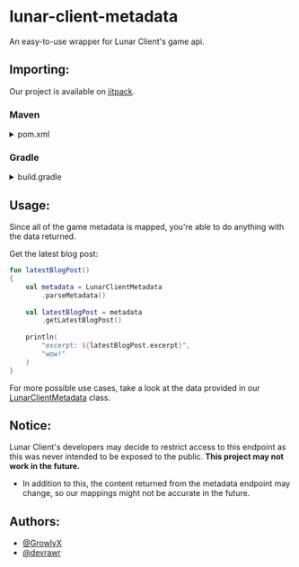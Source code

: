 # lunar-client-metadata
An easy-to-use wrapper for Lunar Client's game api.

## Importing:
Our project is available on [jitpack](https://jitpack.io).

### Maven
<details>
  <summary>pom.xml</summary>
  
  ``` xml
  <repositories>
      <repository>
          <id>jitpack.io</id>
          <url>https://jitpack.io</url>
      </repository>
  </repositories>

  <dependencies>
    <dependency>
	    <groupId>com.github.devrawr</groupId>
	    <artifactId>lunar-client-metadata</artifactId>
	    <version>f45666a0ba</version>
	</dependency>  
  </dependencies>
  ```
</details>

### Gradle
<details>
  <summary>build.gradle</summary>
  
  ```groovy
  def lcMetaHash = "f45666a0ba"
    
  repositories {
    maven { url "https://jitpack.io" }
  }
    
  dependencies {
    api "com.github.devrawr:lunar-client-metadata:$lcMetaHash"
  }
  ```
</details>

## Usage:
Since all of the game metadata is mapped, you're able to do anything with the data returned.

Get the latest blog post:
```kt
fun latestBlogPost()
{
    val metadata = LunarClientMetadata
        .parseMetadata()
    
    val latestBlogPost = metadata
        .getLatestBlogPost()
    
    println(
        "excerpt: ${latestBlogPost.excerpt}",
        "wow!"
    )
}
```

For more possible use cases, take a look at the data provided in our [LunarClientMetadata](https://github.com/devrawr/lunar-client-metadata/blob/main/src/main/kotlin/io/github/devrawr/lunar/model/LunarClientMetadata.kt) class.

## Notice:
Lunar Client's developers may decide to restrict access to this endpoint as this was never intended to be exposed to the public. **This project may not work in the future.**
 - In addition to this, the content returned from the metadata endpoint may change, so our mappings might not be accurate in the future.

## Authors:
- [@GrowlyX](https://github.com/GrowlyX)
- [@devrawr](https://github.com/devrawr)
